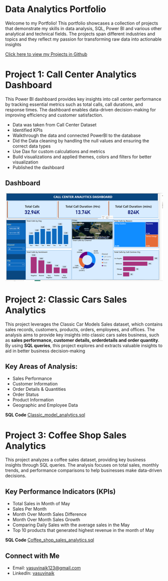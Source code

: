 # Data Analytics Portfolio
Welcome to my Portfolio! This portfolio showcases a collection of projects that demonstrate my skills in data analysis, SQL, Power BI and various other analytical and technical fields. The projects span different industries and topics and they reflect my passion for transforming raw data into actionable insights

[Click here to view my Projects in Github](https://github.com/Vasu-Vinaik123/Data-Analysis-Portfolio.git)



# Project 1: Call Center Analytics Dashboard
This Power BI dashboard provides key insights into call center performance by tracking essential metrics such as total calls, call durations, and response times. The dashboard enables data-driven decision-making for improving efficiency and customer satisfaction.

* Data was taken from Call Center Dataset
* Identified KPIs
* Walkthrough the data and connected PowerBI to the database
* Did the Data cleaning by handling the null values and ensuring the correct data types
* Use Dax for custom calculations and metrics
* Build visualizations and applied themes, colors and filters for better visualization
* Published the dashboard
## Dashboard
![](Call_Center_Dashboard/Call_Center_Dashboard_Image.png)







# Project 2: Classic Cars Sales Analytics
This project leverages the Classic Car Models Sales dataset, which contains sales records, customers, products, orders, employees, and offices. The analysis aims to provide key insights into classic cars sales business, such as **sales performance, customer details, orderdetails and order quantity**. By using **SQL queries**, this project explores and extracts valuable insights to aid in better business decision-making 

## Key Areas of Analysis:
* Sales Performance
* Customer Information
* Order Details & Quantities
* Order Status
* Product Information
* Geographic and Employee Data

**SQL Code**  [Classic_model_analytics.sql](https://github.com/Vasu-Vinaik123/Vasu-s_Portolio/blob/main/Classic_Models_Analytics/Classic_model_analytics.sql)




# Project 3: Coffee Shop Sales Analytics
This project analyzes a coffee sales dataset, providing key business insights through SQL queries. The analysis focuses on total sales, monthly trends, and performance comparisons to help businesses make data-driven decisions.

## Key Performance Indicators (KPIs)
* Total Sales in Month of May
* Sales Per Month
* Month Over Month Sales Difference
* Month Over Month Sales Growth
* Comparing Daily Sales with the average sales in the May
* Top 10 products that generated highest revenue in the month of May

**SQL Code** [Coffee_shop_sales_analytics.sql](https://github.com/Vasu-Vinaik123/Vasu-s_Portolio/blob/main/Coffee_Sales_Analytics/Coffee_Shop_Sales_Analytics.sql)








## Connect with Me
* Email: [vasuvinaik123@gmail.com](mailto:vasuvinaik123@gmail.com)
* LinkedIn: [vasuvinaik](https://www.linkedin.com/in/vasu-vinaik/)

